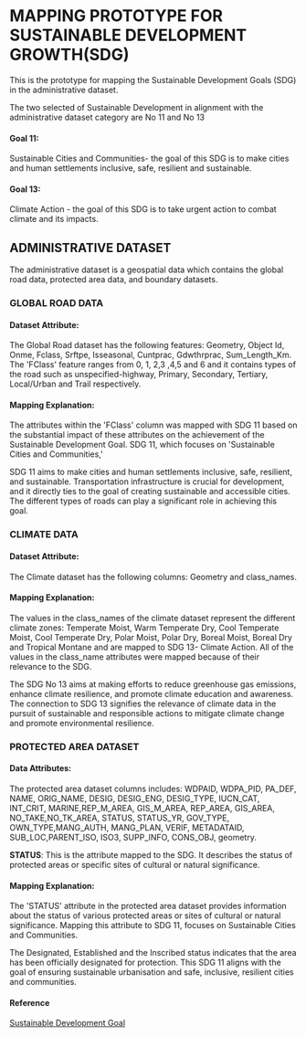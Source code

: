 # MAPPING PROTOTYPE FOR SUSTAINABLE DEVELOPMENT GROWTH(SDG)



This is the prototype for mapping the Sustainable Development Goals (SDG) in the administrative dataset.


The two selected of Sustainable Development in alignment with the administrative dataset category are No 11 and No 13


#### Goal 11:


Sustainable Cities and Communities- the goal of this SDG is to make cities and human settlements inclusive, safe, resilient and sustainable.


#### Goal 13:
Climate Action - the goal of this SDG is to take urgent action to combat climate and its impacts.




## ADMINISTRATIVE DATASET


The administrative dataset is a geospatial data which contains the global road data, protected area data, and boundary datasets.


### GLOBAL ROAD DATA


#### Dataset Attribute:
The Global Road dataset has the following features: Geometry, Object Id, Onme, Fclass, Srftpe, Isseasonal, Cuntprac, Gdwthrprac, Sum_Length_Km. The 'FClass' feature ranges from 0, 1, 2,3 ,4,5 and 6 and it contains types of the road such as unspecified-highway, Primary, Secondary, Tertiary, Local/Urban and Trail respectively.


#### Mapping Explanation:
The attributes within the 'FClass' column was mapped with SDG 11 based on the substantial impact of these attributes on the achievement of the Sustainable Development Goal. SDG 11, which focuses on 'Sustainable Cities and Communities,'


SDG 11 aims to make cities and human settlements inclusive, safe, resilient, and sustainable. Transportation infrastructure is crucial for development, and it directly ties to the goal of creating sustainable and accessible cities. The different types of roads can play a significant role in achieving this goal.


### CLIMATE DATA


#### Dataset Attribute:


The Climate dataset has the following columns: Geometry and class_names.


#### Mapping Explanation:


The values in the class_names of the climate dataset represent the different climate zones: Temperate Moist, Warm Temperate Dry, Cool Temperate Moist, Cool Temperate Dry, Polar Moist, Polar Dry, Boreal Moist, Boreal Dry and Tropical Montane and are mapped to SDG 13- Climate Action. All of the values in the class_name attributes were mapped because of their relevance to the SDG.


The SDG No 13 aims at making efforts to reduce greenhouse gas emissions, enhance climate resilience, and promote climate education and awareness. The connection to SDG 13 signifies the relevance of climate data in the pursuit of sustainable and responsible actions to mitigate climate change and promote environmental resilience.


### PROTECTED AREA DATASET


#### Data Attributes:


The protected area dataset columns includes: WDPAID, WDPA_PID, PA_DEF, NAME, ORIG_NAME, DESIG, DESIG_ENG, DESIG_TYPE, IUCN_CAT, INT_CRIT, MARINE,REP_M_AREA, GIS_M_AREA, REP_AREA, GIS_AREA, NO_TAKE,NO_TK_AREA, STATUS, STATUS_YR, GOV_TYPE, OWN_TYPE,MANG_AUTH, MANG_PLAN, VERIF, METADATAID, SUB_LOC,PARENT_ISO, ISO3, SUPP_INFO, CONS_OBJ, geometry.


**STATUS**: This is the attribute mapped to the SDG. It describes the status of protected areas or specific sites of cultural or natural significance.
   


#### Mapping Explanation:


The 'STATUS' attribute in the protected area dataset provides information about the status of various protected areas or sites of cultural or natural significance. Mapping this attribute to SDG 11, focuses on Sustainable Cities and Communities.


The Designated, Established and the Inscribed status indicates that the area has been officially designated for protection. This SDG 11 aligns with the goal of ensuring sustainable urbanisation and safe, inclusive, resilient cities and communities. 


#### Reference 


[Sustainable Development Goal](https://www.fao.org/3/CA3121EN/ca3121en.pdf)




```python


```




